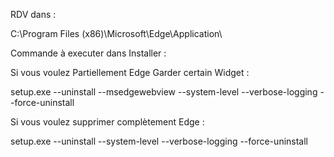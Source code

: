 RDV dans :

C:\Program Files (x86)\Microsoft\Edge\Application\



Commande à executer dans Installer :

Si vous voulez Partiellement Edge Garder certain Widget : 

setup.exe --uninstall --msedgewebview --system-level --verbose-logging --force-uninstall


Si vous voulez supprimer complètement Edge : 

setup.exe --uninstall --system-level --verbose-logging --force-uninstall
